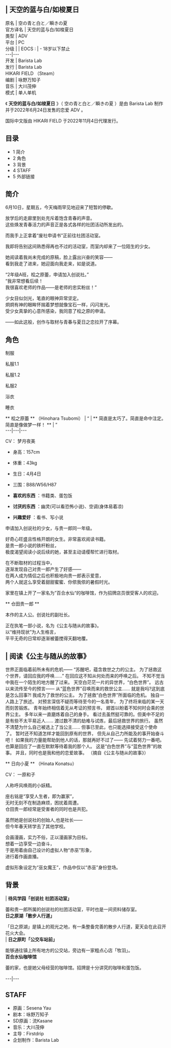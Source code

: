 |  天空的蓝与白/如梭夏日  
---  
原名  |  空の青と白と／瞬きの夏   
官方译名  |  天空的蓝与白/如梭夏日   
类型  |  ADV   
平台  |  PC   
分级  |  |  EOCS  :  |  \- 18岁以下禁止   
---|---  
开发  |  Barista Lab   
发行  |  Barista Lab   
HIKARI FIELD  （Steam）  
编剧  |  咏野万知子   
音乐  |  大川茂伸   
模式  |  单人单机   
  
《 **天空的蓝与白/如梭夏日** 》（  空の青と白と／瞬きの夏  ）是由  Barista Lab  制作并于2022年6月24日发售的恋爱  ADV
。

国际中文版由  HIKARI FIELD  于2022年11月4日代理发行。

##  目录

  * 1  简介 
  * 2  角色 
  * 3  背景 
  * 4  STAFF 
  * 5  外部链接 

##  简介

6月10日，星期五，今天梅雨罕见地迎来了短暂的停歇。  
  
放学后的走廊里到处充斥着饱含青春的声音。  
这些焕发青春活力的声音正是各式各样的社团活动所发出的。  
  
而我手上正拿着“废社申请书”正前往社团活动室。  
  
我即将告别这间熟悉得再也不过的活动室，而室内却来了一位陌生的少女。  
  
她阅读着我尚未完成的原稿，脸上露出兴奋的笑容——  
看到我走了进来，她迎面向我走来，如是说道。  
  
“2年级A班，桧之原蕾，申请加入创说社。”  
“我非常想看后续！  
我很喜欢老师的作品——是老师的忠实粉丝！”  
  
少女目似剑光，笔直的眼神异常坚定。  
炯炯有神的眼眸怀揣着梦想就像宝石一样，闪闪发光。  
受少女真挚的心意所感染，我同意了桧之原的申请。  
  
——如此这般，创作与取材与青春与夏日之恋拉开了序幕。

##  角色

制服

私服1.1

私服1.2

私服2

浴衣

睡衣

** 桧之原蕾  ** （Hinohara Tsubomi）  |  “  |  ** 简直是太巧了。简直是命中注定。简直是像做梦一样！  ** |  ”   
---|---|---  
  
CV：  梦月夜美

  * 身高：157cm 
  * 体重：43kg 
  * 生日：4月4日 
  * 三围：B88/W56/H87 

  * **喜欢的东西** ：书籍类、蛋包饭 
  * **讨厌的东西** ：幽灵(可以看恐怖小说)、空调(身体易着凉) 
  * **兴趣爱好** ：看书、写小说 

申请加入创说社的少女，与贵一郎同一年级。

好奇心旺盛且性格开朗的女生。非常喜欢阅读书籍。  
是贵一郎小说的铁杆粉丝，  
极度渴望阅读小说后续的她，甚至主动请缨帮忙进行取材。

在不断取材的过程当中，  
逐渐发现自己对贵一郎产生了好感——  
在两人成为情侣之后也积极地向贵一郎表示爱意，  
两个人就这么享受着甜甜蜜蜜、你侬我侬的暑假时光。

家里在镇上开了一家名为”百合水仙“的咖啡馆，作为招牌店员很受客人的欢迎。

** 仓田贵一郎  **

本作的主人公。创说社的副社长。  
  
正在执笔一部小说，名为《公主与随从的故事》。  
以“维持现状”为人生格言，  
平平无奇的日常却逐渐被蕾搅得天翻地覆。

|  阅读《公主与随从的故事》  
---  
  
世界正面临着前所未有的危机——  “苏醒吧，蕴含救世之力的公主。  为了拯救这个世界，请回应我的呼唤......”  在回应这不知从何处而来的呼唤之后。
不知不觉当中我在一个陌生的地方醒了过来。  天空白茫茫一片的异世界，“白色世界”。  远古以来流传至今的预言——
从“蓝色世界”召唤而来的救世公主......  就是我吗?这到底是怎么回事?!  我成为了救世的公主。  为了拯救“白色世界”所面临的危机。
独自一人路上了旅述。  对预言深信不疑而等待至今的一名青年，  为了终将来临的某一天而刻苦锻炼。  青年始终相信着无从考证的预言书，
翅首以盼着不知何时会乘的世界公主。  多年以来一直磨炼着自己的身手。  看过去虽然挺可靠的。但美中不足的是有些不太平易近人......
渡过数不清的劫难与试炼，最后拯救世界的旅行。  虽然不清楚为什么自己被选上了当公主......  但事已至此，也只能选择接受这个使命了。
暂时还不知道怎样才能回到原有的世界，  但先从自己力所能及的事开始奋斗吧！  如果我的力量能帮助到他人的话，那就再好不过了——  先试着努力一番吧。
也算是回应了一直在默默等待着我的那个人。  这是“白色世界”与“蓝色世界”的故事。  并且，同时也是我和他的恋爱故事。  （摘自《公主与随从的故事》）
</br>  
  
** 日向小夏  ** （Hinata Konatsu）

CV：  一原和子

人称呼风唤雨的小妖精。

座右铭是“享受人生者，即为赢家”，  
无时无刻不在制造麻烦，困扰着周遭。  
仓田贵一郎经常是受害者的同时也是共犯。

虽然她是创说社的创始人,也是社长——  
但今年春天转学去了其他学校。

会画漫画，实力不俗，正以漫画家为目标。  
想着一边享受一边奋斗，  
于是用着由自己设计的虚拟人物“赤巫”形象，  
进行着作画直播。

虚拟形象设定为“巫女魔王”，作品中仅以“赤巫”身份登场。

##  背景

|  **待风学园「创说社 社团活动室」** </br>

蕾和贵一郎所属的创说社的社团活动室，平时也是一间资料储存室。 </br> **日之原湖「散步人行道」** </br>

「日之原湖」是镇上的观光之地，有一条整备完善的散步人行道，夏天会在此召开花火大会。 </br> |  **日之原町「公交车站前」** </br>

能够通往镇上所有地方的公交站，旁边有一家粗点心店「牧羽」。 </br> **百合水仙咖啡馆** </br>

蕾的家，也是她父母经营的咖啡馆。招牌是十分讲究的咖啡和蛋包饭。 </br>  
---|---  
  
##  STAFF

  * 原画：Sesena Yau 
  * 剧本：咏野万知子 
  * SD原画：流Kasane 
  * 音乐：大川茂伸 
  * 主导：Firstdrip 
  * 企划制作：Barista Lab 